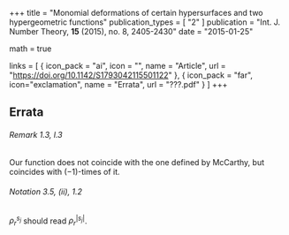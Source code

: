 +++
title = "Monomial deformations of certain hypersurfaces and two hypergeometric functions"
publication_types = [ "2" ]
publication = "Int. J. Number Theory, **15** (2015), no. 8, 2405-2430"
date = "2015-01-25"

math = true

links = [ { icon_pack = "ai", icon = "", name = "Article", url = "https://doi.org/10.1142/S1793042115501122" }, { icon_pack = "far", icon="exclamation", name = "Errata", url = "???.pdf" } ]
+++

## Errata

###### Remark 1.3, l.3
Our function does not coincide with the one defined by McCarthy, but coincides with $(-1)$-times of it.

###### Notation 3.5, (ii), 1.2
$\rho_r^{s_j}$ should read $\rho_r^{|s_j|}$.
